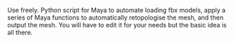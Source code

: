 Use freely.
Python script for Maya to automate loading fbx models, apply a series of Maya functions to automatically retopologise the mesh, and then output the mesh.
You will have to edit it for your needs but the basic idea is all there.

